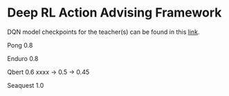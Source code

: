 # Deep RL Action Advising Framework

DQN model checkpoints for the teacher(s) can be found in this [link](https://drive.google.com/drive/folders/1alwLhNBVYdGmm_1tAy22elaq-alSpDCZ?usp=sharing).


Pong 0.8

Enduro 0.8

Qbert 0.6 xxxx  -> 0.5 -> 0.45

Seaquest 1.0
